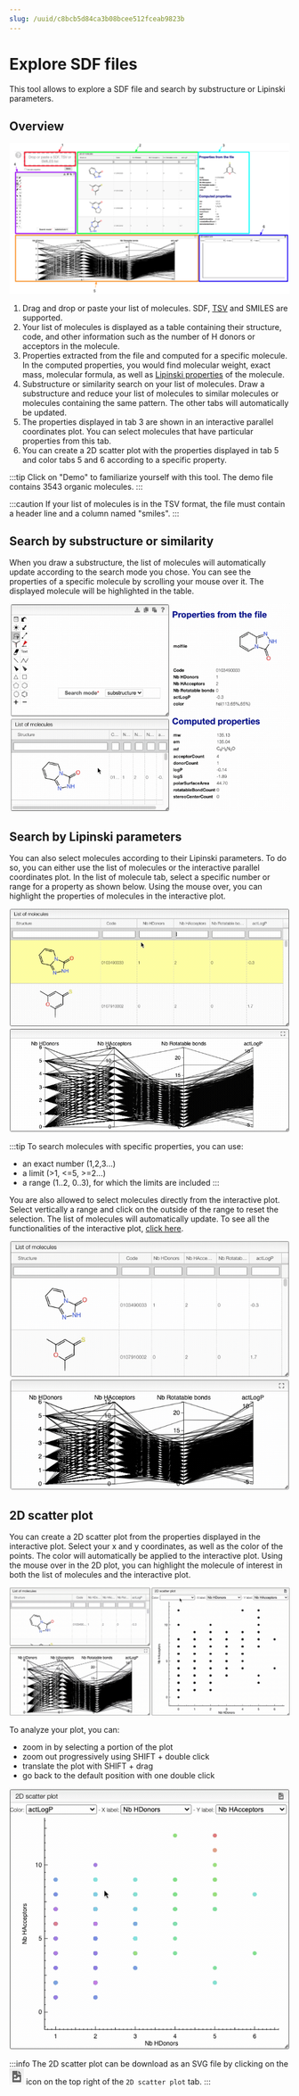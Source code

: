 ```yaml
---
slug: /uuid/c8bcb5d84ca3b08bcee512fceab9823b
---
```


# Explore SDF files

This tool allows to explore a SDF file and search by substructure or Lipinski parameters.

## Overview 

![overview](overview.png)

1. Drag and drop or paste your list of molecules. SDF, [TSV](https://en.wikipedia.org/wiki/Tab-separated_values) and SMILES are supported. 
2. Your list of molecules is displayed as a table containing their structure, code, and other information such as the number of H donors or acceptors in the molecule.
3. Properties extracted from the file and computed for a specific molecule. In the computed properties, you would find molecular weight, exact mass, molecular formula, as well as [Lipinski properties](https://en.wikipedia.org/wiki/Lipinski%27s_rule_of_five) of the molecule. 
4. Substructure or similarity search on your list of molecules. Draw a substructure and reduce your list of molecules to similar molecules or molecules containing the same pattern. The other tabs will automatically be updated. 
5. The properties displayed in tab 3 are shown in an interactive parallel coordinates plot. You can select molecules that have particular properties from this tab.  
6. You can create a 2D scatter plot with the properties displayed in tab 5 and color tabs 5 and 6 according to a specific property. 

:::tip
Click on "Demo" to familiarize yourself with this tool. The demo file contains 3543 organic molecules.
:::

:::caution 
If your list of molecules is in the TSV format, the file must contain a header line and a column named "smiles".
:::

## Search by substructure or similarity 

When you draw a substructure, the list of molecules will automatically update according to the search mode you chose. You can see the properties of a specific molecule by scrolling your mouse over it. The displayed molecule will be highlighted in the table. 

![substructure search](substructure.gif)


## Search by Lipinski parameters 

You can also select molecules according to their Lipinski parameters. To do so, you can either use the list of molecules or the interactive parallel coordinates plot. In the list of molecule tab, select a specific number or range for a property as shown below. Using the mouse over, you can highlight the properties of molecules in the interactive plot. 

![range](range.gif)

:::tip 
To search molecules with specific properties, you can use: 
- an exact number (1,2,3...)
- a limit (>1, <=5, >=2...)
- a range (1..2, 0..3), for which the limits are included
:::

You are also allowed to select molecules directly from the interactive plot. Select vertically a range and click on the outside of the range to reset the selection. The list of molecules will automatically update. To see all the functionalities of the interactive plot, [click here](../../20_samples/30_Lipinski-search/README.md). 

![interactive plot](interactive.gif)

## 2D scatter plot 

You can create a 2D scatter plot from the properties displayed in the interactive plot. Select your x and y coordinates, as well as the color of the points. The color will automatically be applied to the interactive plot. 
Using the mouse over in the 2D plot, you can highlight the molecule of interest in both the list of molecules and the interactive plot.

![color](color.gif)

To analyze your plot, you can: 
- zoom in by selecting a portion of the plot
- zoom out progressively using SHIFT + double click
- translate the plot with SHIFT + drag 
- go back to the default position with one double click 

![plot](plot.gif)

:::info 
The 2D scatter plot can be download as an SVG file by clicking on the ![icon](icon.png) icon on the top right of the `2D scatter plot` tab. 
:::
